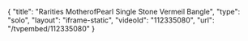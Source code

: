 {
    "title": "Rarities MotherofPearl Single Stone Vermeil Bangle",
    "type": "solo",
    "layout": "iframe-static",
    "videoId": "112335080",
    "url": "\/tvpembed\/112335080"
}